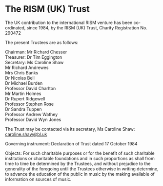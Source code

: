 # The RISM (UK) Trust  

The UK contribution to the international RISM venture has been co-ordinated, since 1984, by the RISM (UK) Trust, Charity Registration No. 290472  

The present Trustees are as follows:  

Chairman: Mr Richard Chesser  
Treasurer: Dr Tim Eggington  
Secretary: Ms Caroline Shaw  
Mr Richard Andrewes  
Mrs Chris Banks  
Dr Nicolas Bell  
Dr Michael Burden  
Professor David Charlton  
Mr Martin Holmes  
Dr Rupert Ridgewell  
Professor Stephen Rose  
Dr Sandra Tuppen  
Professor Andrew Wathey  
Professor David Wyn Jones  

The Trust may be contacted via its secretary, Ms Caroline Shaw: [caroline.shaw@bl.uk](mailto:caroline.shaw@bl.uk)  

Governing instrument: Declaration of Trust dated 17 October 1984  

Objects: For such charitable purposes or for the benefit of such charitable institutions or charitable foundations and in such proportions as shall from time to time be determined by the Trustees, and without prejudice to the generality of the foregoing until the Trustees otherwise in writing determine, to advance the education of the public in music by the making available of information on sources of music.  
